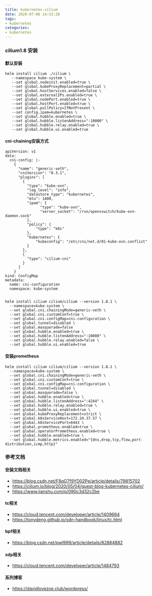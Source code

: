 ```yaml
---
title: kubernetes-cilium
date: 2020-07-06 14:53:20
tags:
- kubernetes
categories:
- kubernetes
---
```


### cilium1.8 安装

#### 默认安装
```
helm install cilium ./cilium \
   --namespace kube-system \
   --set global.nodeinit.enabled=true \
   --set global.kubeProxyReplacement=partial \
   --set global.hostServices.enabled=false \
   --set global.externalIPs.enabled=true \
   --set global.nodePort.enabled=true \
   --set global.hostPort.enabled=true \
   --set global.pullPolicy=IfNotPresent \
   --set config.ipam=kubernetes \
   --set global.hubble.enabled=true \
   --set global.hubble.listenAddress=":10000" \
   --set global.hubble.relay.enabled=true \
   --set global.hubble.ui.enabled=true
```

#### cni-chaining安装方式
```
apiVersion: v1
data:
  cni-config: |-
    {
      "name": "generic-veth",
      "cniVersion": "0.3.1",
      "plugins": [
        {
          "type": "kube-ovn",
          "log_level": "info",
          "datastore_type": "kubernetes",
          "mtu": 1400,
          "ipam": {
                "type": "kube-ovn",
                "server_socket": "/run/openvswitch/kube-ovn-daemon.sock"
          },
          "policy": {
              "type": "k8s"
          },
          "kubernetes": {
              "kubeconfig": "/etc/cni/net.d/01-kube-ovn.conflist"
          }
        },
        {
          "type": "cilium-cni"
        }
      ]
    }
kind: ConfigMap
metadata:
  name: cni-configuration
  namespace: kube-system


helm install cilium cilium/cilium --version 1.8.1 \
  --namespace=kube-system \
  --set global.cni.chainingMode=generic-veth \
  --set global.cni.customConf=true \
  --set global.cni.configMap=cni-configuration \
  --set global.tunnel=disabled \
  --set global.masquerade=false
  --set global.hubble.enabled=true \
  --set global.hubble.listenAddress=":10000" \
  --set global.hubble.relay.enabled=false \
  --set global.hubble.ui.enabled=true
```


#### 安装prometheus
```
helm install cilium cilium/cilium --version 1.8.1 \
  --namespace=kube-system \
  --set global.cni.chainingMode=generic-veth \
  --set global.cni.customConf=true \
  --set global.cni.configMap=cni-configuration \
  --set global.tunnel=disabled \
  --set global.masquerade=false \
  --set global.hubble.enabled=true \
  --set global.hubble.listenAddress=":4244" \
  --set global.hubble.relay.enabled=true \
  --set global.hubble.ui.enabled=true \
  --set global.kubeProxyReplacement=strict \
  --set global.k8sServiceHost=172.24.37.57 \
  --set global.k8sServicePort=6443 \
  --set global.prometheus.enabled=true \
  --set global.operatorPrometheus.enabled=true \
  --set global.hubble.enabled=true \
  --set global.hubble.metrics.enabled="{dns,drop,tcp,flow,port-distribution,icmp,http}"
```

### 参考文档

#### 安装文档相关
- https://blog.csdn.net/F8qG7f9YD02Pe/article/details/79815702
- https://cilium.io/blog/2020/05/04/guest-blog-kubernetes-cilium/ 
- https://www.jianshu.com/p/090c3d32c2be

#### tc相关
- https://cloud.tencent.com/developer/article/1409664
- https://tonydeng.github.io/sdn-handbook/linux/tc.html

#### bpf相关
- https://blog.csdn.net/pwl999/article/details/82884882

#### xdp相关
- https://cloud.tencent.com/developer/article/1484793

#### 系列博客
- https://davidlovezoe.club/wordpress/